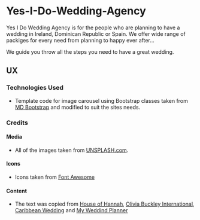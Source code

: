 # Yes-I-Do-Wedding-Agency

Yes I Do Wedding Agency is for the people who are planning to have a wedding in Ireland, Dominican Republic or Spain. We offer wide range of packiges for every need from planning to happy ever after...

We guide you throw all the steps you need to have a great wedding.

## UX



### Technologies Used

* Template code for image carousel using Bootstrap classes taken from [MD Bootstrap](https://getbootstrap.com/docs/4.0/components/carousel/) and modified to suit the sites needs.

### Credits

#### Media

* All of the images taken from [UNSPLASH.com](https://unsplash.com/).

#### Icons

* Icons taken from [Font Awesome](https://fontawesome.com/)

#### Content

* The text was copied from [House of Hannah](http://houseofhannah.ie/), [Olivia Buckley International](https://www.oliviabuckley.com/), [Caribbean Wedding](https://wedding-caribbean.com/) and [My Weddind Planner](http://myweddingplanner.hu/)
